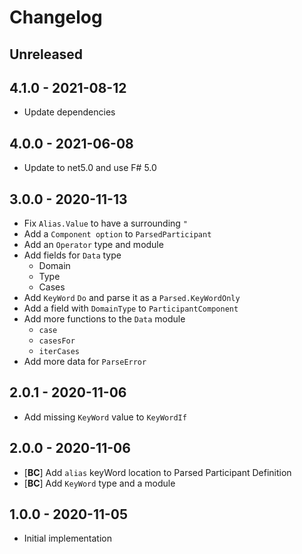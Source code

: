 # Changelog

<!-- There is always Unreleased section on the top. Subsections (Add, Changed, Fix, Removed) should be Add as needed. -->
## Unreleased

## 4.1.0 - 2021-08-12
- Update dependencies

## 4.0.0 - 2021-06-08
- Update to net5.0 and use F# 5.0

## 3.0.0 - 2020-11-13
- Fix `Alias.Value` to have a surrounding `"`
- Add a `Component option` to `ParsedParticipant`
- Add an `Operator` type and module
- Add fields for `Data` type
    - Domain
    - Type
    - Cases
- Add `KeyWord` `Do` and parse it as a `Parsed.KeyWordOnly`
- Add a field with `DomainType` to `ParticipantComponent`
- Add more functions to the `Data` module
    - `case`
    - `casesFor`
    - `iterCases`
- Add more data for `ParseError`

## 2.0.1 - 2020-11-06
- Add missing `KeyWord` value to `KeyWordIf`

## 2.0.0 - 2020-11-06
- [**BC**] Add `alias` keyWord location to Parsed Participant Definition
- [**BC**] Add `KeyWord` type and a module

## 1.0.0 - 2020-11-05
- Initial implementation
